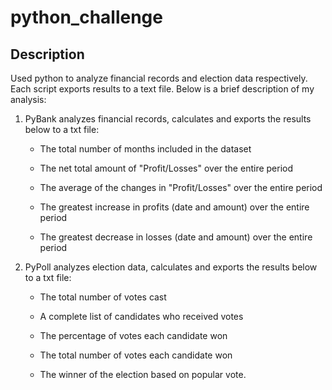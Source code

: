 # python_challenge

## Description
Used python to analyze financial records and election data respectively. Each script exports results to a text file. Below is a brief description of my analysis:  

  1) PyBank analyzes financial records, calculates and exports the results below to a txt file: 

      * The total number of months included in the dataset

      * The net total amount of "Profit/Losses" over the entire period

      * The average of the changes in "Profit/Losses" over the entire period

      * The greatest increase in profits (date and amount) over the entire period

      * The greatest decrease in losses (date and amount) over the entire period


  2) PyPoll analyzes election data, calculates and exports the results below to a txt file: 

      * The total number of votes cast

      * A complete list of candidates who received votes

      * The percentage of votes each candidate won

      * The total number of votes each candidate won

      * The winner of the election based on popular vote.

